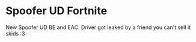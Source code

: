 # Spoofer UD Fortnite
New Spoofer UD BE and EAC. Driver got leaked by a friend you can't sell it skids :3

